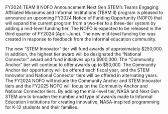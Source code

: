FY2024 TEAM II NOFO Announcement 
 Next Gen STEM’s Teams Engaging Affiliated Museums and Informal Institutions (TEAM II) program is pleased to announce an upcoming FY2024 Notice of Funding Opportunity (NOFO) that will expand the current program from a two-tier to a three-tier system by adding a mid-level funding tier. The NOFO is expected to be released in the third quarter of FY2024 (April-June). The new mid-level funding tier was created in response to feedback from the informal education community.

The new “STEM Innovator” tier will fund awards of approximately $250,000. In addition, the highest tier award will be designated the “National Connector” award and fund initiatives up to $900,000. The “Community Anchor” tier will continue to offer awards up to $50,000. The Community Anchor tier opportunity will be offered each fiscal year, and the STEM Innovator and National Connector tiers will be offered in alternating years. The FY2024 NOFO will include the Community Anchor and STEM Innovator tiers and the FY2025 NOFO will focus on the Community Anchor and National Connector tiers. By adding the mid-level tier, NASA and Next Gen STEM aim to broaden the number and type of awards made to Informal Education Institutions for creating innovative, NASA-inspired programming for K-12 students and their families.
